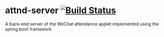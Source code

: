 # attnd-server [![Build Status](https://travis-ci.org/WisperDin/attnd-server.svg?branch=master)](https://travis-ci.org/WisperDin/attnd-server)
A back-end server of the WeChat attendance applet implemented using the spring boot framework
